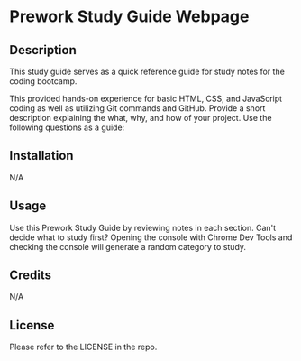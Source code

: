 # Prework Study Guide Webpage

## Description

This study guide serves as a quick reference guide for study notes for the coding bootcamp.

This provided hands-on experience for basic HTML, CSS, and JavaScript coding as well as utilizing Git commands and GitHub. 
Provide a short description explaining the what, why, and how of your project. Use the following questions as a guide:


## Installation

N/A

## Usage

Use this Prework Study Guide by reviewing notes in each section. Can't decide what to study first? Opening the console with Chrome Dev Tools and checking the console will generate a random category to study. 

## Credits

N/A

## License

Please refer to the LICENSE in the repo. 